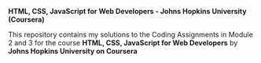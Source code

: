 **HTML, CSS, JavaScript for Web Developers - Johns Hopkins University (Coursera)**

This repository contains my solutions to the Coding Assignments in Module 2 and 3 for the course **HTML, CSS, JavaScript for Web Developers** by **Johns Hopkins University on Coursera** 


